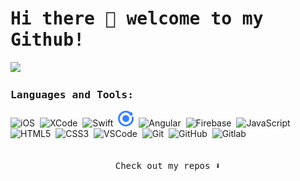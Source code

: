 # <samp>Hi there 👋 welcome to my Github!</samp>

<p align="left">
  <img 
    width="250" src="https://media.giphy.com/media/v1.Y2lkPTc5MGI3NjExZGdxNDByZzNkd3RicGczNzFxazNrcWN2ejUxbzZjNWs2dmp0c2xseSZlcD12MV9pbnRlcm5hbF9naWZfYnlfaWQmY3Q9Zw/QXwtfadqo7wbfmT46H/giphy.gif">
</p>

### <samp>Languages and Tools: </samp>
<div>
  <img alt="iOS" width="5%" src="https://media.giphy.com/media/VgTtXyj5YjVFieCYM2/giphy.gif" />&nbsp;
  <img alt="XCode" width="5%" src="https://user-images.githubusercontent.com/25181517/186711578-bf30cb30-40b7-4b45-95a5-bdf837c372e7.png" />&nbsp;
  <img alt="Swift" width="5%" src="https://user-images.githubusercontent.com/25181517/121406389-6267a300-c95e-11eb-8d67-f1e22afe8aea.png" />&nbsp;
  <img alt="Ionic" width="5%" src="https://github.com/ionic-team/ionic-framework/blob/main/.github/assets/logo.png?raw=true" />&nbsp;
  <img alt="Angular" width="5%" src="https://media.giphy.com/media/XEDIHHp3i8bVoEdxd7/giphy.gif" />&nbsp;
  <img alt="Firebase" width="5%" src="https://media.giphy.com/media/Ri2TUcKlaOcaDBxFpY/giphy.gif" />&nbsp;
  <img alt="JavaScript" width="5%" src="https://media.giphy.com/media/ln7z2eWriiQAllfVcn/giphy.gif" />&nbsp;
  <img alt="HTML5" width="5%" src="https://media.giphy.com/media/5jhs1SpOas2pLpdO9O/giphy.gif" />&nbsp;
  <img alt="CSS3" width="5%" src="https://media.giphy.com/media/qPR55MsbOEwinH5Flw/giphy.gif" />&nbsp;
  <img alt="VSCode" width="5%" src="https://media.giphy.com/media/IdyAQJVN2kVPNUrojM/giphy.gif" />&nbsp;
  <img alt="Git" width="9%" src="https://media.giphy.com/media/kH1DBkPNyZPOk0BxrM/giphy.gif" />&nbsp;
  <img alt="GitHub" width="5%" src="https://media.giphy.com/media/du3J3cXyzhj75IOgvA/giphy.gif" />&nbsp;
  <img alt="Gitlab" width="5%" src="https://media.giphy.com/media/hqrdSW7r1DFsDZwSnR/giphy.gif" />&nbsp;
</div>



<div align="center">
  <br/>  
  <br/>
  <samp>Check out my repos ⬇️</samp>
</div>


<!--
**kapilbhoyar/kapilbhoyar** is a ✨ _special_ ✨ repository because its `README.md` (this file) appears on your GitHub profile.

Here are some ideas to get you started:

- 🔭 I’m currently working on ...
- 🌱 I’m currently learning ...
- 👯 I’m looking to collaborate on ...
- 🤔 I’m looking for help with ...
- 💬 Ask me about ...
- 📫 How to reach me: ...
- 😄 Pronouns: ...
- ⚡ Fun fact: ...
-->

